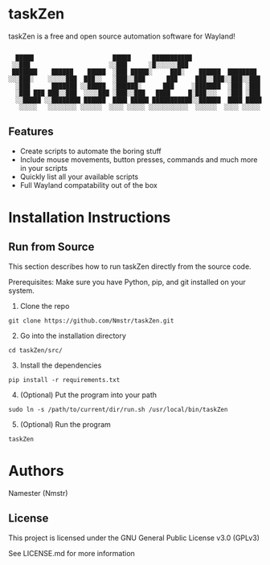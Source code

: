 # taskZen

taskZen is a free and open source automation software for Wayland!
```

  █████                      █████      ███████████                    
 ░░███                      ░░███      ░█░░░░░░███                     
 ███████    ██████    █████  ░███ █████░     ███░    ██████  ████████  
░░░███░    ░░░░░███  ███░░   ░███░░███      ███     ███░░███░░███░░███ 
  ░███      ███████ ░░█████  ░██████░      ███     ░███████  ░███ ░███ 
  ░███ ███ ███░░███  ░░░░███ ░███░░███   ████     █░███░░░   ░███ ░███ 
  ░░█████ ░░████████ ██████  ████ █████ ███████████░░██████  ████ █████
   ░░░░░   ░░░░░░░░ ░░░░░░  ░░░░ ░░░░░ ░░░░░░░░░░░  ░░░░░░  ░░░░ ░░░░░ 

```
## Features
- Create scripts to automate the boring stuff
- Include mouse movements, button presses, commands and much more in your scripts
- Quickly list all your available scripts
- Full Wayland compatability out of the box

# Installation Instructions

## Run from Source

This section describes how to run taskZen directly from the source code.

Prerequisites: Make sure you have Python, pip, and git installed on your system.

1. Clone the repo

`git clone https://github.com/Nmstr/taskZen.git`

2. Go into the installation directory

`cd taskZen/src/`

3. Install the dependencies

`pip install -r requirements.txt`

4. (Optional) Put the program into your path

`sudo ln -s /path/to/current/dir/run.sh /usr/local/bin/taskZen`

5. (Optional) Run the program

`taskZen`

# Authors

Namester (Nmstr)

## License

This project is licensed under the GNU General Public License v3.0 (GPLv3)

See LICENSE.md for more information
